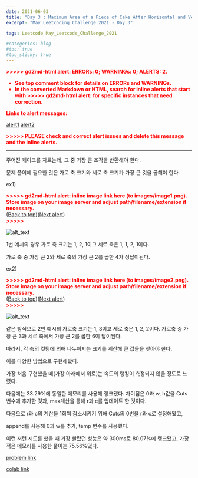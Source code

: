 ```yaml
---
date: 2021-06-03
title: "Day 3 : Maximum Area of a Piece of Cake After Horizontal and Vertical Cuts"
excerpt: "May Leetcoding Challenge 2021 - Day 3"

tags: Leetcode May_Leetcode_Challenge_2021

#categories: blog
#toc: true
#toc_sticky: true
---
```


<p style="color: red; font-weight: bold">>>>>>  gd2md-html alert:  ERRORs: 0; WARNINGs: 0; ALERTS: 2.</p>
<ul style="color: red; font-weight: bold"><li>See top comment block for details on ERRORs and WARNINGs. <li>In the converted Markdown or HTML, search for inline alerts that start with >>>>>  gd2md-html alert:  for specific instances that need correction.</ul>

<p style="color: red; font-weight: bold">Links to alert messages:</p><a href="#gdcalert1">alert1</a>
<a href="#gdcalert2">alert2</a>

<p style="color: red; font-weight: bold">>>>>> PLEASE check and correct alert issues and delete this message and the inline alerts.<hr></p>


주어진 케이크를 자르는데, 그 중 가장 큰 조각을 반환해야 한다.

문제 풀이에 필요한 것은 가로 축 크기와 세로 축 크기가 가장 큰 것을 곱해야 한다.

ex1)



<p id="gdcalert1" ><span style="color: red; font-weight: bold">>>>>>  gd2md-html alert: inline image link here (to images/image1.png). Store image on your image server and adjust path/filename/extension if necessary. </span><br>(<a href="#">Back to top</a>)(<a href="#gdcalert2">Next alert</a>)<br><span style="color: red; font-weight: bold">>>>>> </span></p>


![alt_text](images/image1.png "image_tooltip")


1번 예시의 경우 가로 축 크기는 1, 2, 1이고 세로 축은 1, 1, 2, 1이다.

가로 축 중 가장 큰 2와 세로 축의 가장 큰 2를 곱한 4가 정답이된다.

ex2)



<p id="gdcalert2" ><span style="color: red; font-weight: bold">>>>>>  gd2md-html alert: inline image link here (to images/image2.png). Store image on your image server and adjust path/filename/extension if necessary. </span><br>(<a href="#">Back to top</a>)(<a href="#gdcalert3">Next alert</a>)<br><span style="color: red; font-weight: bold">>>>>> </span></p>


![alt_text](images/image2.png "image_tooltip")


같은 방식으로 2번 예시의 가로축 크기는 1, 3이고 세로 축은 1, 2, 2이다. 가로축 중 가장 큰 3과 세로 축에서 가장 큰 2를 곱한 6이 답이된다.

따라서, 각 축의 컷팅에 의해 나누어지는 크기를 계산해 큰 값들을 찾아야 한다.

이를 다양한 방법으로 구현해봤다.

가장 처음 구현했을 때(가장 아래에서 위로)는 속도의 랭킹이 측정되지 않을 정도로 느렸다.

다음에는 33.29%에 동일한 메모리를 사용해 랭크됐다. 차이점은 0과 w, h값을 Cuts 변수에 추가한 것과, max계산을 통해 r과 c를 업데이트 한 것이다.

다음으로 r과 c의 계산을 1회씩 감소시키기 위해 Cuts의 0번을 r과 c로 설정해봤고,

append를 사용해 0과 w를 추가, temp 변수를 사용했다.

이런 저런 시도를 했을 때 가장 빨랐던 성능은 약 300ms로 80.07%에 랭크됐고, 가장 적은 메모리를 사용한 풀이는 75.56%였다.

<script src="https://gist.github.com/1cg2cg3cg/14258373f32200dce4c41f69d968c784.js"></script>


[problem link](https://leetcode.com/explore/challenge/card/june-leetcoding-challenge-2021/603/week-1-june-1st-june-7th/3766/)

[colab link](https://colab.research.google.com/drive/1feS6qs5idI9K10UESGxIb112ZSVl-BYV#scrollTo=w7pbpxPM7bV3)
